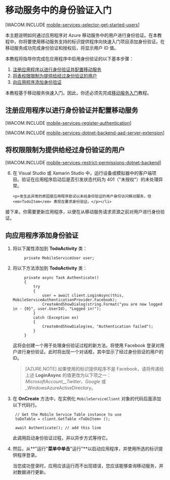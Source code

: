 <properties urlDisplayName="Get Started with authentication in Mobile Services for Xamarin Android apps" pageTitle="用于 Xamarin Android 应用程序的移动服务中的身份验证入门 - Azure 移动服务" metaKeywords="" description="了解如何使用移动服务通过各种标识提供程序（包括 Google、Facebook、Twitter 和 Microsoft）对 Xamarin Android 应用程序的用户进行身份验证。" metaCanonical="" services="mobile-services" documentationCenter="Mobile" title="Get Started with authentication in Mobile Services" authors="donnam" solutions="" manager="dwrede" editor="mollybos" />

<tags 
wacn.date="04/11/2015"
ms.service="mobile-services" ms.workload="mobile" ms.tgt_pltfrm="mobile-xamarin-android" ms.devlang="dotnet" ms.topic="article" ms.date="09/23/2014" ms.author="donnam" />

# 移动服务中的身份验证入门

[WACOM.INCLUDE [mobile-services-selector-get-started-users](../includes/mobile-services-selector-get-started-users.md)]

本主题说明如何通过应用程序对 Azure 移动服务中的用户进行身份验证。在本教程中，你将要使用移动服务支持的标识提供程序向快速入门项目添加身份验证。在移动服务成功完成身份验证和授权后，将显示用户 ID 值。

本教程将指导你完成在应用程序中启用身份验证的以下基本步骤：

1. [注册应用程序以进行身份验证并配置移动服务]
2. [将表权限限制为提供给经过身份验证的用户]
3. [向应用程序添加身份验证]

本教程基于移动服务快速入门。因此，你还必须先完成[移动服务入门]教程。 

## <a name="register"></a>注册应用程序以进行身份验证并配置移动服务

[WACOM.INCLUDE [mobile-services-register-authentication](../includes/mobile-services-register-authentication.md)] 

[WACOM.INCLUDE [mobile-services-dotnet-backend-aad-server-extension](../includes/mobile-services-dotnet-backend-aad-server-extension.md)] 

## <a name="permissions"></a>将权限限制为提供给经过身份验证的用户

[WACOM.INCLUDE [mobile-services-restrict-permissions-dotnet-backend](../includes/mobile-services-restrict-permissions-dotnet-backend.md)] 

<ol start="6">
<li><p>在 Visual Studio 或 Xamarin Studio 中，运行设备或模拟器中的客户端项目。验证在应用程序启动后是否引发状态代码为 401（"未授权"）的未处理异常。</p>
   
   	<p>发生此异常的原因是应用程序尝试以未经身份验证的用户身份访问移动服务，但 <em>TodoItem</em> 表现在要求身份验证。</p></li>
</ol>

接下来，你需要更新应用程序，以便在从移动服务请求资源之前对用户进行身份验证。

## <a name="add-authentication"></a>向应用程序添加身份验证

1. 将以下属性添加到 **TodoActivity** 类：

			private MobileServiceUser user;

2. 将以下方法添加到 **TodoActivity** 类： 

	        private async Task Authenticate()
	        {
	            try
	            {
	                user = await client.LoginAsync(this, MobileServiceAuthenticationProvider.Facebook);
	                CreateAndShowDialog(string.Format("you are now logged in - {0}", user.UserId), "Logged in!");
	            }
	            catch (Exception ex)
	            {
	                CreateAndShowDialog(ex, "Authentication failed");
	            }
	        }

    这将会创建一个用于处理身份验证过程的新方法。将使用 Facebook 登录对用户进行身份验证。此时将出现一个对话框，其中显示了经过身份验证的用户的 ID。 

    > [AZURE.NOTE] 如果使用的标识提供程序不是 Facebook，请将传递给上述 **LoginAsync** 的值更改为以下项之一：_MicrosoftAccount__Twitter_、_Google_ 或_WindowsAzureActiveDirectory。

3. 在 **OnCreate** 方法中，在实例化  `MobileServiceClient` 对象的代码后面添加以下代码行。

		// Get the Mobile Service Table instance to use
        toDoTable = client.GetTable <ToDoItem> ();

        await Authenticate(); // add this line

	此调用启动身份验证过程，并以异步方式等待它。


4. 然后，从**"运行"**菜单中单击**"运行"**以启动应用程序，并使用所选的标识提供程序登录。 

   	当您成功登录时，应用应该运行而不出现错误，您应该能够查询移动服务，并对数据进行更新。


<!-- ## <a name="next-steps"> </a>后续步骤

在下一教程[移动服务用户的服务端授权][使用脚本为用户授权]中，你将获取移动服务基于经过身份验证的用户提供的用户 ID 值并使用该值来筛选移动服务返回的数据。 
 -->
 
<!-- Anchors. -->
[注册应用程序以进行身份验证并配置移动服务]: #register
[将表权限限制为提供给经过身份验证的用户]: #permissions
[向应用程序添加身份验证]: #add-authentication
[后续步骤]:#next-steps


<!-- URLs. -->
["提交应用"页]: https://appdev.microsoft.com/StorePortals/zh-CN/Developer/Catalog/ReleaseAnchor
[我的应用程序]: https://account.live.com/developers/applications/index
[Live SDK for Windows]: http://www.microsoft.com/zh-CN/download/details.aspx?id=42552
[移动服务入门]: /zh-cn/documentation/articles/mobile-services-dotnet-backend-xamarin-android-get-started/
[身份验证入门]: /zh-cn/documentation/articles/mobile-services-dotnet-backend-xamarin-android-get-started-users/
[推送通知入门]: /zh-cn/documentation/articles/mobile-services-dotnet-backend-xamarin-android-get-started-push/
[使用脚本为用户授权]: /zh-cn/documentation/articles/mobile-services-dotnet-backend-windows-store-dotnet-authorize-users-in-scripts
[JavaScript 和 HTML]: /zh-cn/documentation/articles/mobile-services-dotnet-backend-windows-store-javascript-get-started-users/

[Azure 管理门户]: https://manage.windowsazure.cn/
